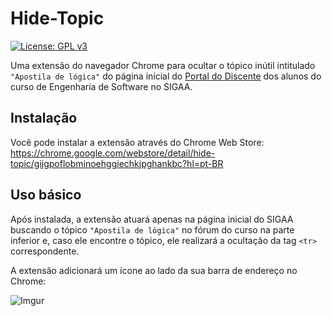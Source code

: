 # Hide-Topic

[![License: GPL v3](https://img.shields.io/badge/License-GPL%20v3-blue.svg)](http://www.gnu.org/licenses/gpl-3.0)

Uma extensão do navegador Chrome para ocultar o tópico inútil intitulado `"Apostila de lógica"` do página inícial do [Portal do Discente](https://sigaa.sistemas.ufg.br/sigaa/portais/discente/discente.jsf) dos alunos do curso de Engenharia de Software no SIGAA.

## Instalação

Você pode instalar a extensão através do Chrome Web Store: https://chrome.google.com/webstore/detail/hide-topic/gijgpoflobminoehggiechkjpghankbc?hl=pt-BR

## Uso básico

Após instalada, a extensão atuará apenas na página inicial do SIGAA buscando o tópico `"Apostila de lógica"` no fórum do curso na parte inferior e, caso ele encontre o tópico, ele realizará a ocultação da tag `<tr>` correspondente.

A extensão adicionará um ícone ao lado da sua barra de endereço no Chrome:

![Imgur](http://i.imgur.com/nZwAAvH.png)
